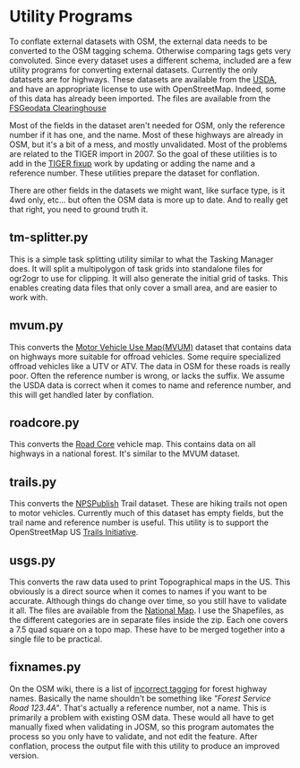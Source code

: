# Utility Programs

To conflate external datasets with OSM, the external data needs to be
converted to the OSM tagging schema. Otherwise comparing tags gets
very convoluted. Since every dataset uses a different schema, included
are a few utility programs for converting external datasets. Currently
the only datatsets are for highways. These datasets are available from
the [USDA](https://www.usda.gov/), and have an appropriate license to
use with OpenStreetMap. Indeed, some of this data has already been
imported. The files are available from the 
[FSGeodata Clearinghouse](https://data.fs.usda.gov/geodata/edw/datasets.php?dsetCategory=transportation)

Most of the fields in the dataset aren't needed for OSM, only the
reference number if it has one, and the name. Most of these highways
are already in OSM, but it's a bit of a mess, and mostly
unvalidated. Most of the problems are related to the TIGER import
in 2007. So the goal of these utilities is to add in the [TIGER
fixup](https://wiki.openstreetmap.org/wiki/TIGER_fixup) work by
updating or adding the name and a reference number. These utilities
prepare the dataset for conflation.

There are other fields in the datasets we might want, like surface
type, is it 4wd only, etc... but often the OSM data is more up to
date. And to really get that right, you need to ground truth it.

## tm-splitter.py

This is a simple task splitting utility similar to what the Tasking
Manager does. It will split a multipolygon of task grids into
standalone files for ogr2ogr to use for clipping. It will also
generate the initial grid of tasks. This enables creating data files
that only cover a small area, and are easier to work with.

## mvum.py

This converts the [Motor Vehicle Use Map(MVUM)](https://data.fs.usda.gov/geodata/edw/edw_resources/shp/S_USA.Road_MVUM.zip) dataset that contains
data on highways more suitable for offroad vehicles. Some require
specialized offroad vehicles like a UTV or ATV. The data in OSM for
these roads is really poor. Often the reference number is wrong, or
lacks the suffix. We assume the USDA data is correct when it comes to
name and reference number, and this will get handled later by
conflation.

## roadcore.py

This converts the [Road Core](https://data.fs.usda.gov/geodata/edw/edw_resources/shp/S_USA.RoadCore_FS.zip) vehicle map. This contains data on all
highways in a national forest. It's similar to the MVUM dataset.

## trails.py

This converts the [NPSPublish](https://data.fs.usda.gov/geodata/edw/edw_resources/shp/S_USA.TrailNFS_Publish.zip) Trail dataset. These are hiking trails
not open to motor vehicles. Currently much of this dataset has empty
fields, but the trail name and reference number is useful. This
utility is to support the OpenStreetMap US [Trails Initiative](https://openstreetmap.us/our-work/trails/).

## usgs.py

This converts the raw data used to print Topographical maps in the
US. This obviously is a direct source when it comes to names if you
want to be accurate. Although things do change over time, so you still
have to validate it all. The files are available from the
[National
Map](https://prd-tnm.s3.amazonaws.com/index.html?prefix=StagedProducts/TopoMapVector/). I
use the Shapefiles, as the different categories are in separate files
inside the zip. Each one covers a 7.5 quad square on a topo map. These
have to be merged together into a single file to be practical.

## fixnames.py

On the OSM wiki, there is a list of [incorrect
tagging](https://wiki.openstreetmap.org/wiki/United_States_roads_tagging#National_Forest_Road_System)
for forest highway names. Basically the name shouldn't be something
like *"Forest Service Road 123.4A"*. That's actually a reference
number, not a name. This is primarily a problem with existing OSM
data. These would all have to get manually fixed when validating in
JOSM, so this program automates the process so you only have to
validate, and not edit the feature. After conflation, process the
output file with this utility to produce an improved version.

